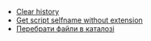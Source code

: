 * [Clear history](Clear_history.md)
* [Get script selfname without extension](Get_script_selfname_without_extension.md)
* [Перебрати файли в каталозі](Перебрати_файли_в_каталозі.md)

